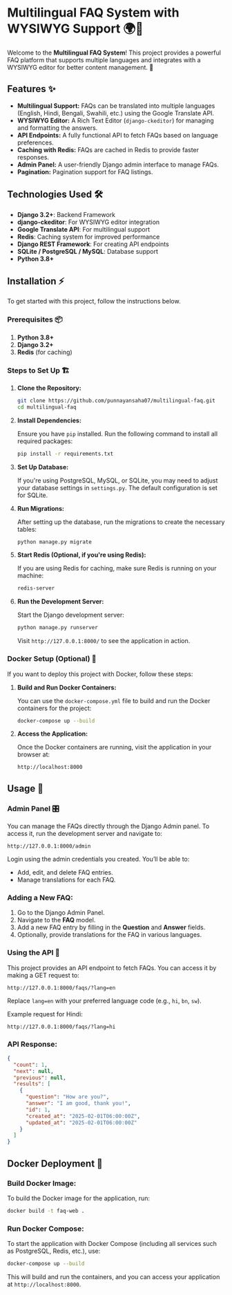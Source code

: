 
# Multilingual FAQ System with WYSIWYG Support 🌍📑

Welcome to the **Multilingual FAQ System**! This project provides a powerful FAQ platform that supports multiple languages and integrates with a WYSIWYG editor for better content management. 🚀

## Features ✨

- **Multilingual Support:** FAQs can be translated into multiple languages (English, Hindi, Bengali, Swahili, etc.) using the Google Translate API.
- **WYSIWYG Editor:** A Rich Text Editor (`django-ckeditor`) for managing and formatting the answers.
- **API Endpoints:** A fully functional API to fetch FAQs based on language preferences.
- **Caching with Redis:** FAQs are cached in Redis to provide faster responses.
- **Admin Panel:** A user-friendly Django admin interface to manage FAQs.
- **Pagination:** Pagination support for FAQ listings.

## Technologies Used 🛠️

- **Django 3.2+**: Backend Framework
- **django-ckeditor**: For WYSIWYG editor integration
- **Google Translate API**: For multilingual support
- **Redis**: Caching system for improved performance
- **Django REST Framework**: For creating API endpoints
- **SQLite / PostgreSQL / MySQL**: Database support
- **Python 3.8+**

## Installation ⚡

To get started with this project, follow the instructions below.

### Prerequisites 📦

1. **Python 3.8+**
2. **Django 3.2+**
3. **Redis** (for caching)

### Steps to Set Up 🏗️

1. **Clone the Repository:**

   ```bash
   git clone https://github.com/punnayansaha07/multilingual-faq.git
   cd multilingual-faq
   ```

2. **Install Dependencies:**

   Ensure you have `pip` installed. Run the following command to install all required packages:

   ```bash
   pip install -r requirements.txt
   ```

3. **Set Up Database:**

   If you're using PostgreSQL, MySQL, or SQLite, you may need to adjust your database settings in `settings.py`. The default configuration is set for SQLite.

4. **Run Migrations:**

   After setting up the database, run the migrations to create the necessary tables:

   ```bash
   python manage.py migrate
   ```

5. **Start Redis (Optional, if you're using Redis):**

   If you are using Redis for caching, make sure Redis is running on your machine:

   ```bash
   redis-server
   ```

6. **Run the Development Server:**

   Start the Django development server:

   ```bash
   python manage.py runserver
   ```

   Visit `http://127.0.0.1:8000/` to see the application in action.

### Docker Setup (Optional) 🐳

If you want to deploy this project with Docker, follow these steps:

1. **Build and Run Docker Containers:**

   You can use the `docker-compose.yml` file to build and run the Docker containers for the project:

   ```bash
   docker-compose up --build
   ```

2. **Access the Application:**

   Once the Docker containers are running, visit the application in your browser at:

   ```
   http://localhost:8000
   ```

## Usage 📖

### Admin Panel 🎛️

You can manage the FAQs directly through the Django Admin panel. To access it, run the development server and navigate to:

```
http://127.0.0.1:8000/admin
```

Login using the admin credentials you created. You’ll be able to:

- Add, edit, and delete FAQ entries.
- Manage translations for each FAQ.

### Adding a New FAQ:

1. Go to the Django Admin Panel.
2. Navigate to the **FAQ** model.
3. Add a new FAQ entry by filling in the **Question** and **Answer** fields.
4. Optionally, provide translations for the FAQ in various languages.

### Using the API 📡

This project provides an API endpoint to fetch FAQs. You can access it by making a GET request to:

```
http://127.0.0.1:8000/faqs/?lang=en
```

Replace `lang=en` with your preferred language code (e.g., `hi`, `bn`, `sw`).

Example request for Hindi:

```
http://127.0.0.1:8000/faqs/?lang=hi
```

### API Response:

```json
{
  "count": 1,
  "next": null,
  "previous": null,
  "results": [
    {
      "question": "How are you?",
      "answer": "I am good, thank you!",
      "id": 1,
      "created_at": "2025-02-01T06:00:00Z",
      "updated_at": "2025-02-01T06:00:00Z"
    }
  ]
}
```

## Docker Deployment 🚢

### Build Docker Image:

To build the Docker image for the application, run:

```bash
docker build -t faq-web .
```

### Run Docker Compose:

To start the application with Docker Compose (including all services such as PostgreSQL, Redis, etc.), use:

```bash
docker-compose up --build
```

This will build and run the containers, and you can access your application at `http://localhost:8000`.

